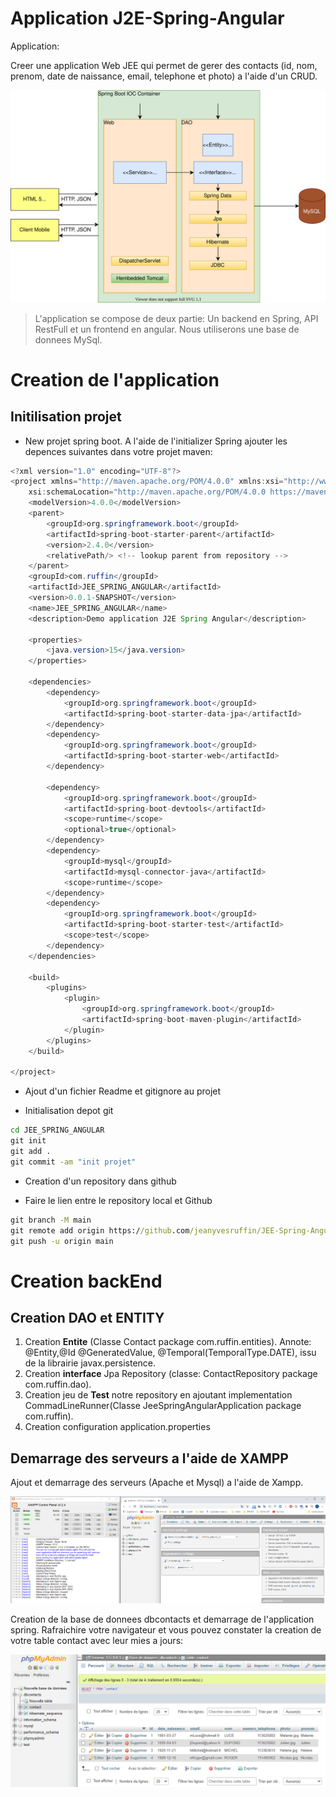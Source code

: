 # Application J2E-Spring-Angular

Application:

Creer une application Web JEE qui permet de gerer des contacts (id, nom, prenom, date de naissance, email, telephone et photo) a l'aide d'un CRUD.


<img src="src/main/resources/images/Architecture JEE spring Angular.svg">

>L'application se compose de deux partie: Un backend en Spring, API RestFull et un frontend en angular. Nous utiliserons une base de donnees MySql.


# Creation de l'application

## Initilisation projet

* New projet spring boot. A l'aide de l'initializer Spring ajouter les depences suivantes dans votre projet maven:


```java
<?xml version="1.0" encoding="UTF-8"?>
<project xmlns="http://maven.apache.org/POM/4.0.0" xmlns:xsi="http://www.w3.org/2001/XMLSchema-instance"
	xsi:schemaLocation="http://maven.apache.org/POM/4.0.0 https://maven.apache.org/xsd/maven-4.0.0.xsd">
	<modelVersion>4.0.0</modelVersion>
	<parent>
		<groupId>org.springframework.boot</groupId>
		<artifactId>spring-boot-starter-parent</artifactId>
		<version>2.4.0</version>
		<relativePath/> <!-- lookup parent from repository -->
	</parent>
	<groupId>com.ruffin</groupId>
	<artifactId>JEE_SPRING_ANGULAR</artifactId>
	<version>0.0.1-SNAPSHOT</version>
	<name>JEE_SPRING_ANGULAR</name>
	<description>Demo application J2E Spring Angular</description>

	<properties>
		<java.version>15</java.version>
	</properties>

	<dependencies>
		<dependency>
			<groupId>org.springframework.boot</groupId>
			<artifactId>spring-boot-starter-data-jpa</artifactId>
		</dependency>
		<dependency>
			<groupId>org.springframework.boot</groupId>
			<artifactId>spring-boot-starter-web</artifactId>
		</dependency>

		<dependency>
			<groupId>org.springframework.boot</groupId>
			<artifactId>spring-boot-devtools</artifactId>
			<scope>runtime</scope>
			<optional>true</optional>
		</dependency>
		<dependency>
			<groupId>mysql</groupId>
			<artifactId>mysql-connector-java</artifactId>
			<scope>runtime</scope>
		</dependency>
		<dependency>
			<groupId>org.springframework.boot</groupId>
			<artifactId>spring-boot-starter-test</artifactId>
			<scope>test</scope>
		</dependency>
	</dependencies>

	<build>
		<plugins>
			<plugin>
				<groupId>org.springframework.boot</groupId>
				<artifactId>spring-boot-maven-plugin</artifactId>
			</plugin>
		</plugins>
	</build>

</project>

```

* Ajout d'un fichier Readme et gitignore au projet

* Initialisation depot git

```cmd
cd JEE_SPRING_ANGULAR
git init
git add .
git commit -am "init projet"
```

* Creation d'un repository dans github

* Faire le lien entre le repository local et Github

```cmd
git branch -M main
git remote add origin https://github.com/jeanyvesruffin/JEE-Spring-Angular.git
git push -u origin main
```

# Creation backEnd

## Creation DAO et ENTITY

1. Creation **Entite** (Classe Contact package com.ruffin.entities). Annote: @Entity,@Id @GeneratedValue, @Temporal(TemporalType.DATE), issu de la librairie javax.persistence.
2. Creation **interface** Jpa Repository (classe: ContactRepository package com.ruffin.dao).
3. Creation jeu de **Test** notre repository en ajoutant implementation CommadLineRunner(Classe JeeSpringAngularApplication package com.ruffin).
4. Creation configuration application.properties

## Demarrage des serveurs a l'aide de XAMPP

Ajout et demarrage des serveurs (Apache et Mysql) a l'aide de Xampp.

<img src="src/main/resources/images/server.bmp">

Creation de la base de donnees dbcontacts et demarrage de l'application spring. Rafraichire votre navigateur et vous pouvez constater la creation de votre table contact avec leur mies a jours:


<img src="src/main/resources/images/create_database.bmp">





